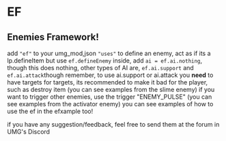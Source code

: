 # EF
## Enemies Framework!

add `"ef"` to your umg_mod,json `"uses"`
to define an enemy, act as if its a lp.defineItem but use `ef.defineEnemy`
inside, add `ai = ef.ai.nothing`, though this does nothing, other types of AI are, `ef.ai.support` and `ef.ai.attack`though remember, to use ai.support or ai.attack you **need** to have targets
for targets, its recommended to make it bad for the player, such as destroy item (you can see examples from the slime enemy)
if you want to trigger other enemies, use the trigger "ENEMY_PULSE" (you can see examples from the activator enemy)
you can see examples of how to use the ef in the efxample too!

if you have any suggestion/feedback, feel free to send them at the forum in UMG's Discord